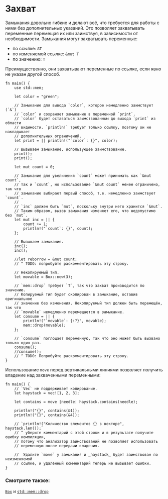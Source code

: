 # Захват

Замыкания довольно гибкие и делают всё, что требуется для работы с ними без
дополнительных указаний. Это позволяет захватывать переменные перемещая их или
заимствуя, в зависимости от необходимости.
Замыкания могут захватывать переменные:

- по ссылке: `&T`
- по изменяемой ссылке: `&mut T`
- по значению: `T`

Преимущественно, они захватывают переменные по ссылке, если явно не указан другой
способ.

```rust,editable
fn main() {
    use std::mem;

    let color = "green";

    // Замыкание для вывода `color`, которое немедленно заимствует (`&`)
    // `color` и сохраняет замыкание в переменной `print`.
    // `color` будет оставаться заимствованным до выхода `print` из области
    // видимости. `println!` требует только ссылку, поэтому он не накладывает
    // дополнительных ограничений.
    let print = || println!("`color`: {}", color);

    // Вызываем замыкание, использующее заимствование.
    print();
    print();

    let mut count = 0;

    // Замыкание для увеличения `count` может принимать как `&mut count`,
    // так и `count`, но использование `&mut count` менее ограничено, так что
    // замыкание выбирает первый способ, т.е. немедленно заимствует `count`.
    //
    // `inc` должен быть `mut`, поскольку внутри него хранится `&mut`.
    // Таким образом, вызов замыкания изменяет его, что недопустимо без `mut`.
    let mut inc = || {
        count += 1;
        println!("`count`: {}", count);
    };

    // Вызываем замыкание.
    inc();
    inc();

    //let reborrow = &mut count;
    // ^ TODO: попробуйте раскомментировать эту строку.

    // Некопируемый тип.
    let movable = Box::new(3);

    // `mem::drop` требует `T`, так что захват производится по значению.
    // Копируемый тип будет скопирован в замыкание, оставив оригинальное
    // значение без изменения. Некопируемый тип должен быть перемещён, так что
    // `movable` немедленно перемещается в замыкание.
    let consume = || {
        println!("`movable`: {:?}", movable);
        mem::drop(movable);
    };

    // `consume` поглощает переменную, так что оно может быть вызвано только один раз.
    consume();
    //consume();
    // ^ TODO: Попробуйте раскомментировать эту строку.
}
```

Использование `move` перед вертикальными линиями позволяет получить владение над захваченными переменными:

```rust,editable
fn main() {
    // `Vec` не поддерживает копирование.
    let haystack = vec![1, 2, 3];

    let contains = move |needle| haystack.contains(needle);

    println!("{}", contains(&1));
    println!("{}", contains(&4));

    // `println!("Количество элементов {} в векторе", haystack.len());`
    // ^ уберите комментарий с этой строки и в результате получите ошибку компиляции,
    // потому что анализатор заимствований не позволяет использовать
    // переменную после передачи владения.

    //  Удалите `move` у замыкания и _haystack_ будет заимствован по неизменяемой
    // ссылке, и удалённый комментарий теперь не вызывает ошибки.
}
```

### Смотрите также:

[`Box`](../../std/box.md) и [`std::mem::drop`](https://doc.rust-lang.org/std/mem/fn.drop.html)
